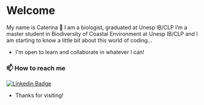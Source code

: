 # Welcome

My name is Caterina 
🌱 I am a biologist, graduated at Unesp IB/CLP
I’m a master student in Biodiversity of Coastal Environment at Unesp IB/CLP
and I am starting to know a little bit about this world of coding...
- I'm open to learn and collaborate in whatever I can!

### 📫 How to reach me

[![Linkedin Badge](https://img.shields.io/badge/-LinkedIn-blue?style=flat-square&logo=Linkedin&logoColor=white&link=https://www.linkedin.com/in/caterinadovalletrotta/)](https://www.linkedin.com/in/caterinadovalletrotta/)

- Thanks for visiting!

<!---
caterin4/caterin4 is a ✨ special ✨ repository because its `README.md` (this file) appears on your GitHub profile.
You can click the Preview link to take a look at your changes.
--->
